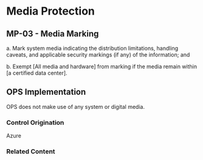 # Media Protection
## MP-03 - Media Marking

a. Mark system media indicating the distribution limitations, handling caveats, and applicable security markings (if any) of the information; and

b. Exempt [All media and hardware] from marking if the media remain within [a certified data center].

## OPS Implementation

OPS does not make use of any system or digital media.

### Control Origination

Azure

### Related Content
